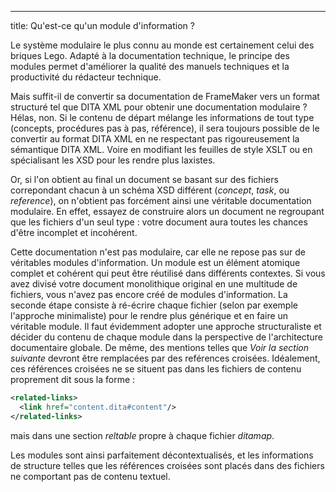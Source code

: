 ---
title: Qu\'est-ce qu\'un module d\'information ?

Le système modulaire le plus connu au monde est certainement celui des
briques Lego. Adapté à la documentation technique, le principe des
modules permet d\'améliorer la qualité des manuels techniques et la
productivité du rédacteur technique.

Mais suffit-il de convertir sa documentation de FrameMaker vers un
format structuré tel que DITA XML pour obtenir une documentation
modulaire ? Hélas, non. Si le contenu de départ mélange les informations
de tout type (concepts, procédures pas à pas, référence), il sera
toujours possible de le convertir au format DITA XML en ne respectant
pas rigoureusement la sémantique DITA XML. Voire en modifiant les
feuilles de style XSLT ou en spécialisant les XSD pour les rendre plus
laxistes.

Or, si l\'on obtient au final un document se basant sur des fichiers
correpondant chacun à un schéma XSD différent (*concept*, *task*, ou
*reference*), on n\'obtient pas forcément ainsi une véritable
documentation modulaire. En effet, essayez de construire alors un
document ne regroupant que les fichiers d\'un seul type : votre document
aura toutes les chances d\'être incomplet et incohérent.

Cette documentation n\'est pas modulaire, car elle ne repose pas sur de
véritables modules d\'information. Un module est un élément atomique
complet et cohérent qui peut être réutilisé dans différents contextes.
Si vous avez divisé votre document monolithique original en une
multitude de fichiers, vous n\'avez pas encore créé de modules
d\'information. La seconde étape consiste à ré-écrire chaque fichier
(selon par exemple l\'approche minimaliste) pour le rendre plus
générique et en faire un véritable module. Il faut évidemment adopter
une approche structuraliste et décider du contenu de chaque module dans
la perspective de l\'architecture documentaire globale. De même, des
mentions telles que *Voir la section suivante* devront être remplacées
par des reférences croisées. Idéalement, ces références croisées ne se
situent pas dans les fichiers de contenu proprement dit sous la forme :

``` xml
<related-links>
  <link href="content.dita#content"/>
</related-links>
```

mais dans une section *reltable* propre à chaque fichier *ditamap*.

Les modules sont ainsi parfaitement décontextualisés, et les
informations de structure telles que les références croisées sont placés
dans des fichiers ne comportant pas de contenu textuel.

